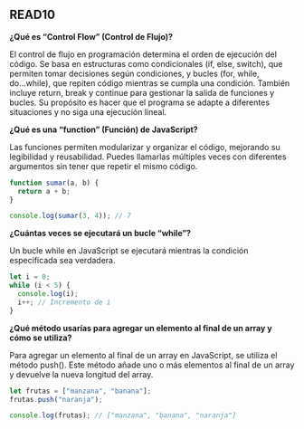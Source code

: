 
## READ10 ##

**¿Qué es “Control Flow” (Control de Flujo)?**

El control de flujo en programación determina el orden de ejecución del código. Se basa en estructuras como condicionales (if, else, switch), que permiten tomar decisiones según condiciones, y bucles (for, while, do...while), que repiten código mientras se cumpla una condición. También incluye return, break y continue para gestionar la salida de funciones y bucles. Su propósito es hacer que el programa se adapte a diferentes situaciones y no siga una ejecución lineal.

**¿Qué es una “function” (Función) de JavaScript?**

Las funciones permiten modularizar y organizar el código, mejorando su legibilidad y reusabilidad. Puedes llamarlas múltiples veces con diferentes argumentos sin tener que repetir el mismo código.

```javascript
function sumar(a, b) {
  return a + b;
}

console.log(sumar(3, 4)); // 7
```

**¿Cuántas veces se ejecutará un bucle “while”?**

Un bucle while en JavaScript se ejecutará mientras la condición especificada sea verdadera.

```javascript
let i = 0;
while (i < 5) {
  console.log(i);
  i++; // Incremento de i
}
```

**¿Qué método usarías para agregar un elemento al final de un array y cómo se utiliza?**

Para agregar un elemento al final de un array en JavaScript, se utiliza el método push(). Este método añade uno o más elementos al final de un array y devuelve la nueva longitud del array.


```javascript
let frutas = ["manzana", "banana"];
frutas.push("naranja");

console.log(frutas); // ["manzana", "banana", "naranja"]
```
